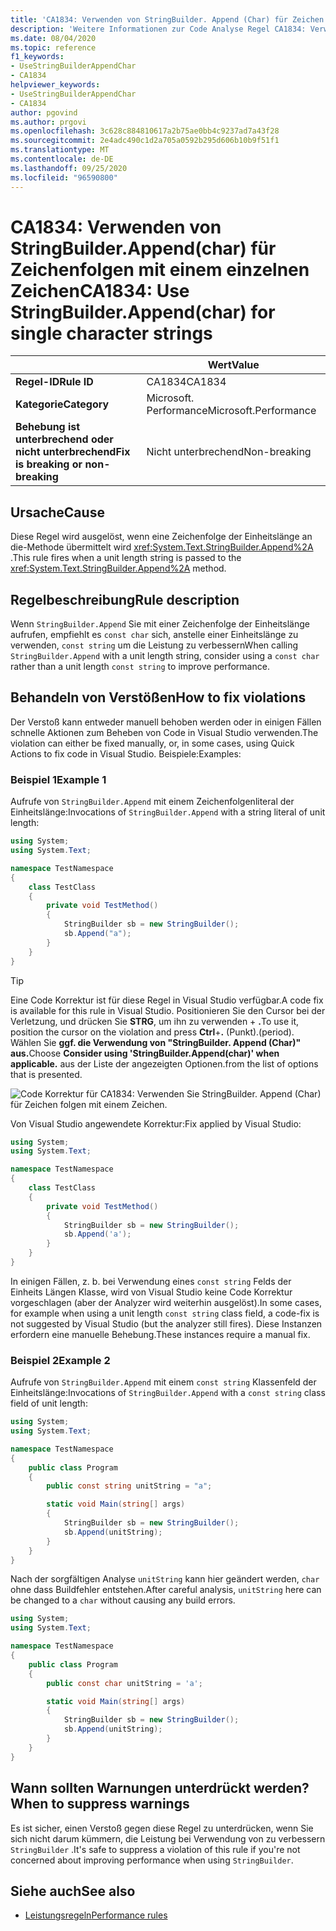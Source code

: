 ```yaml
---
title: 'CA1834: Verwenden von StringBuilder. Append (Char) für Zeichen folgen mit einem Zeichen (Code Analyse)'
description: 'Weitere Informationen zur Code Analyse Regel CA1834: Verwenden von StringBuilder. Append (Char) für Zeichen folgen mit einem Zeichen'
ms.date: 08/04/2020
ms.topic: reference
f1_keywords:
- UseStringBuilderAppendChar
- CA1834
helpviewer_keywords:
- UseStringBuilderAppendChar
- CA1834
author: pgovind
ms.author: prgovi
ms.openlocfilehash: 3c628c884810617a2b75ae0bb4c9237ad7a43f28
ms.sourcegitcommit: 2e4adc490c1d2a705a0592b295d606b10b9f51f1
ms.translationtype: MT
ms.contentlocale: de-DE
ms.lasthandoff: 09/25/2020
ms.locfileid: "96590800"
---
```

# <a name="ca1834-use-stringbuilderappendchar-for-single-character-strings"></a><span data-ttu-id="03e47-103">CA1834: Verwenden von StringBuilder.Append(char) für Zeichenfolgen mit einem einzelnen Zeichen</span><span class="sxs-lookup"><span data-stu-id="03e47-103">CA1834: Use StringBuilder.Append(char) for single character strings</span></span>

| | <span data-ttu-id="03e47-104">Wert</span><span class="sxs-lookup"><span data-stu-id="03e47-104">Value</span></span> |
|-|-|
| <span data-ttu-id="03e47-105">**Regel-ID**</span><span class="sxs-lookup"><span data-stu-id="03e47-105">**Rule ID**</span></span> |<span data-ttu-id="03e47-106">CA1834</span><span class="sxs-lookup"><span data-stu-id="03e47-106">CA1834</span></span>|
| <span data-ttu-id="03e47-107">**Kategorie**</span><span class="sxs-lookup"><span data-stu-id="03e47-107">**Category**</span></span> |<span data-ttu-id="03e47-108">Microsoft. Performance</span><span class="sxs-lookup"><span data-stu-id="03e47-108">Microsoft.Performance</span></span>|
| <span data-ttu-id="03e47-109">**Behebung ist unterbrechend oder nicht unterbrechend**</span><span class="sxs-lookup"><span data-stu-id="03e47-109">**Fix is breaking or non-breaking**</span></span> |<span data-ttu-id="03e47-110">Nicht unterbrechend</span><span class="sxs-lookup"><span data-stu-id="03e47-110">Non-breaking</span></span>|

## <a name="cause"></a><span data-ttu-id="03e47-111">Ursache</span><span class="sxs-lookup"><span data-stu-id="03e47-111">Cause</span></span>

<span data-ttu-id="03e47-112">Diese Regel wird ausgelöst, wenn eine Zeichenfolge der Einheitslänge an die-Methode übermittelt wird <xref:System.Text.StringBuilder.Append%2A> .</span><span class="sxs-lookup"><span data-stu-id="03e47-112">This rule fires when a unit length string is passed to the <xref:System.Text.StringBuilder.Append%2A> method.</span></span>

## <a name="rule-description"></a><span data-ttu-id="03e47-113">Regelbeschreibung</span><span class="sxs-lookup"><span data-stu-id="03e47-113">Rule description</span></span>

<span data-ttu-id="03e47-114">Wenn `StringBuilder.Append` Sie mit einer Zeichenfolge der Einheitslänge aufrufen, empfiehlt es `const char` sich, anstelle einer Einheitslänge zu verwenden, `const string` um die Leistung zu verbessern</span><span class="sxs-lookup"><span data-stu-id="03e47-114">When calling `StringBuilder.Append` with a unit length string, consider using a `const char` rather than a unit length `const string` to improve performance.</span></span>

## <a name="how-to-fix-violations"></a><span data-ttu-id="03e47-115">Behandeln von Verstößen</span><span class="sxs-lookup"><span data-stu-id="03e47-115">How to fix violations</span></span>

<span data-ttu-id="03e47-116">Der Verstoß kann entweder manuell behoben werden oder in einigen Fällen schnelle Aktionen zum Beheben von Code in Visual Studio verwenden.</span><span class="sxs-lookup"><span data-stu-id="03e47-116">The violation can either be fixed manually, or, in some cases, using Quick Actions to fix code in Visual Studio.</span></span> <span data-ttu-id="03e47-117">Beispiele:</span><span class="sxs-lookup"><span data-stu-id="03e47-117">Examples:</span></span>

### <a name="example-1"></a><span data-ttu-id="03e47-118">Beispiel 1</span><span class="sxs-lookup"><span data-stu-id="03e47-118">Example 1</span></span>

<span data-ttu-id="03e47-119">Aufrufe von `StringBuilder.Append` mit einem Zeichenfolgenliteral der Einheitslänge:</span><span class="sxs-lookup"><span data-stu-id="03e47-119">Invocations of `StringBuilder.Append` with a string literal of unit length:</span></span>

```csharp
using System;
using System.Text;

namespace TestNamespace
{
    class TestClass
    {
        private void TestMethod()
        {
            StringBuilder sb = new StringBuilder();
            sb.Append("a");
        }
    }
}
```

> [!TIP]
> <span data-ttu-id="03e47-120">Eine Code Korrektur ist für diese Regel in Visual Studio verfügbar.</span><span class="sxs-lookup"><span data-stu-id="03e47-120">A code fix is available for this rule in Visual Studio.</span></span> <span data-ttu-id="03e47-121">Positionieren Sie den Cursor bei der Verletzung, und drücken Sie **STRG**, um ihn zu verwenden + **.**</span><span class="sxs-lookup"><span data-stu-id="03e47-121">To use it, position the cursor on the violation and press **Ctrl**+**.**</span></span> <span data-ttu-id="03e47-122">(Punkt).</span><span class="sxs-lookup"><span data-stu-id="03e47-122">(period).</span></span> <span data-ttu-id="03e47-123">Wählen Sie **ggf. die Verwendung von "StringBuilder. Append (Char)" aus.**</span><span class="sxs-lookup"><span data-stu-id="03e47-123">Choose **Consider using 'StringBuilder.Append(char)' when applicable.**</span></span> <span data-ttu-id="03e47-124">aus der Liste der angezeigten Optionen.</span><span class="sxs-lookup"><span data-stu-id="03e47-124">from the list of options that is presented.</span></span>
>
> ![Code Korrektur für CA1834: Verwenden Sie StringBuilder. Append (Char) für Zeichen folgen mit einem Zeichen.](media/ca1834-codefix.png)

<span data-ttu-id="03e47-126">Von Visual Studio angewendete Korrektur:</span><span class="sxs-lookup"><span data-stu-id="03e47-126">Fix applied by Visual Studio:</span></span>

```csharp
using System;
using System.Text;

namespace TestNamespace
{
    class TestClass
    {
        private void TestMethod()
        {
            StringBuilder sb = new StringBuilder();
            sb.Append('a');
        }
    }
}
```

<span data-ttu-id="03e47-127">In einigen Fällen, z. b. bei Verwendung eines `const string` Felds der Einheits Längen Klasse, wird von Visual Studio keine Code Korrektur vorgeschlagen (aber der Analyzer wird weiterhin ausgelöst).</span><span class="sxs-lookup"><span data-stu-id="03e47-127">In some cases, for example when using a unit length `const string` class field, a code-fix is not suggested by Visual Studio (but the analyzer still fires).</span></span> <span data-ttu-id="03e47-128">Diese Instanzen erfordern eine manuelle Behebung.</span><span class="sxs-lookup"><span data-stu-id="03e47-128">These instances require a manual fix.</span></span>

### <a name="example-2"></a><span data-ttu-id="03e47-129">Beispiel 2</span><span class="sxs-lookup"><span data-stu-id="03e47-129">Example 2</span></span>

<span data-ttu-id="03e47-130">Aufrufe von `StringBuilder.Append` mit einem `const string` Klassenfeld der Einheitslänge:</span><span class="sxs-lookup"><span data-stu-id="03e47-130">Invocations of `StringBuilder.Append` with a `const string` class field of unit length:</span></span>

```cs
using System;
using System.Text;

namespace TestNamespace
{
    public class Program
    {
        public const string unitString = "a";

        static void Main(string[] args)
        {
            StringBuilder sb = new StringBuilder();
            sb.Append(unitString);
        }
    }
}
```

<span data-ttu-id="03e47-131">Nach der sorgfältigen Analyse `unitString` kann hier geändert werden, `char` ohne dass Buildfehler entstehen.</span><span class="sxs-lookup"><span data-stu-id="03e47-131">After careful analysis, `unitString` here can be changed to a `char` without causing any build errors.</span></span>

```cs
using System;
using System.Text;

namespace TestNamespace
{
    public class Program
    {
        public const char unitString = 'a';

        static void Main(string[] args)
        {
            StringBuilder sb = new StringBuilder();
            sb.Append(unitString);
        }
    }
}
```

## <a name="when-to-suppress-warnings"></a><span data-ttu-id="03e47-132">Wann sollten Warnungen unterdrückt werden?</span><span class="sxs-lookup"><span data-stu-id="03e47-132">When to suppress warnings</span></span>

<span data-ttu-id="03e47-133">Es ist sicher, einen Verstoß gegen diese Regel zu unterdrücken, wenn Sie sich nicht darum kümmern, die Leistung bei Verwendung von zu verbessern `StringBuilder` .</span><span class="sxs-lookup"><span data-stu-id="03e47-133">It's safe to suppress a violation of this rule if you're not concerned about improving performance when using `StringBuilder`.</span></span>

## <a name="see-also"></a><span data-ttu-id="03e47-134">Siehe auch</span><span class="sxs-lookup"><span data-stu-id="03e47-134">See also</span></span>

- [<span data-ttu-id="03e47-135">Leistungsregeln</span><span class="sxs-lookup"><span data-stu-id="03e47-135">Performance rules</span></span>](performance-warnings.md)
